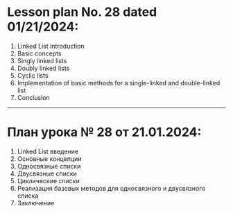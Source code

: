 # Lesson plan No. 28 dated 01/21/2024:

1. Linked List introduction
2. Basic concepts
3. Singly linked lists
4. Doubly linked lists
5. Cyclic lists
6. Implementation of basic methods for a single-linked and double-linked list
7. Conclusion

_________________________________________________

# План урока № 28 от 21.01.2024:

1. Linked List введение
2. Основные концепции
3. Односвязные списки
4. Двусвязные списки
5. Циклические списки
6. Реализация базовых методов для односвязного и двусвязного списка
7. Заключение





